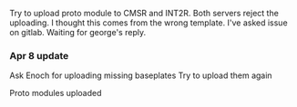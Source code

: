Try to upload proto module to CMSR and INT2R.
Both servers reject the uploading. I thought this comes from the wrong template. I've asked issue on gitlab. Waiting for george's reply.

### Apr 8 update
Ask Enoch for uploading missing baseplates
Try to upload them again

Proto modules uploaded

